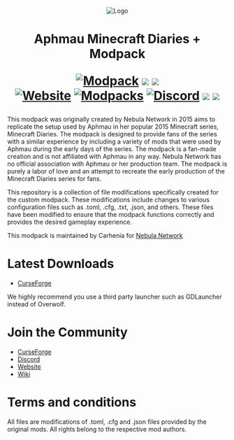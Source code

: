 <p align="center"><img src="https://wiki.nebulanetwork.net/modpack-resources/mcdiaries-title.png" alt="Logo" width=""></p>  

<h1 align="center"> Aphmau Minecraft Diaries + Modpack <br> 

<a href="https://www.curseforge.com/minecraft/modpacks/aphmau-mc-diaries"><img src="https://cf.way2muchnoise.eu/title/363251.svg" alt="Modpack"></a>
 ![](https://cf.way2muchnoise.eu/full_363251_downloads.svg) ![](https://cf.way2muchnoise.eu/versions/363251.svg)  
 <a href="https://nebulanetwork.net/"><img src="https://img.shields.io/badge/Website-nebulanetwork.net-1DA1F2?style=flat&Color=important" alt="Website"></a>
<a href="https://www.curseforge.com/members/carhenia/projects/"><img src="https://img.shields.io/badge/My-Modpacks-important?style=flat&logo=curseforge&logoColor=important" alt="Modpacks"></a>
<a href="https://discord.gg/9ZxeWesrzz"><img src="https://img.shields.io/discord/331067481424920585?color=B524D7&label=Discord&logo=Discord&style=flat" alt="Discord"></a>
![](https://img.shields.io/github/issues/Carhenia/MC-Diaries) ![](https://img.shields.io/github/followers/carhenia?style=social)
</h1>

This modpack was originally created by Nebula Network in 2015 aims to replicate the setup used by Aphmau in her popular 2015 Minecraft series, Minecraft Diaries. The modpack is designed to provide fans of the series with a similar experience by including a variety of mods that were used by Aphmau during the early days of the series.
The modpack is a fan-made creation and is not affiliated with Aphmau in any way. Nebula Network has no official association with Aphmau or her production team. The modpack is purely a labor of love and an attempt to recreate the early production of the Minecraft Diaries series for fans.

This repository is a collection of file modifications specifically created for the custom modpack. These modifications include changes to various configuration files such as .toml, .cfg, .txt, .json, and others. These files have been modified to ensure that the modpack functions correctly and provides the desired gameplay experience.

This modpack is maintained by Carhenia for [Nebula Network](https://nebulanetwork.net)  
# Latest Downloads
- [CurseForge](https://www.curseforge.com/minecraft/modpacks/aphmau-mc-diaries)  

We highly recommend you use a third party launcher such as GDLauncher instead of Overwolf.  

# Join the Community
- [CurseForge](https://www.curseforge.com/members/carhenia/projects)  
- [Discord](https://discord.gg/9ZxeWesrzz)  
- [Website](https://nebulanetwork.net/)  
- [Wiki](https://wiki.nebulanetwork.net/) 
# Terms and conditions
All files are modifications of .toml, .cfg and .json files provided by the original mods. All rights belong to the respective mod authors. 
